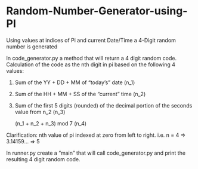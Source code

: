 # Random-Number-Generator-using-PI
Using values at indices of Pi and current Date/Time a 4-Digit random number is generated



In code_generator.py a method that will return a 4 digit random code.
Calculation of the code as the nth digit in pi based on the following 4 values:

1. Sum of the YY + DD + MM of “today’s” date (n_1)

2. Sum of the HH + MM + SS of the “current” time (n_2)

3. Sum of the first 5 digits (rounded) of the decimal portion of the seconds value from n_2 (n_3)

   (n_1 + n_2 + n_3) mod 7 (n_4)

Clarification: nth value of pi indexed at zero from left to right.  i.e. n = 4 => 3.14159... => 5

In runner.py create a “main” that will call code_generator.py and print the resulting 4 digit random code.
